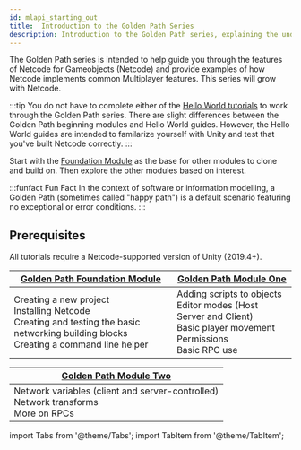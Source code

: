 ```yaml
---
id: mlapi_starting_out
title:  Introduction to the Golden Path Series
description: Introduction to the Golden Path series, explaining the underliying aim of the series 
---
```


The Golden Path series is intended to help guide you through the features of Netcode for Gameobjects (Netcode) and provide  examples of how Netcode implements common Multiplayer features. This series will grow with Netcode.

:::tip
You do not have to complete either of the [Hello World tutorials](../helloworld/helloworldintro.md) to work through the Golden Path series. There are slight differences between the Golden Path beginning modules and Hello World guides. However, the Hello World guides are intended to familarize yourself with Unity and test that you've built Netcode correctly.
:::

Start with the [Foundation Module](../../tutorials/goldenpath_series/goldenpath_foundation_module.md) as the base for other modules to clone and build on. Then explore the other modules based on interest.

:::funfact Fun Fact
In the context of software or information modelling, a Golden Path (sometimes called "happy path") is a default scenario featuring no exceptional or error conditions.
:::

## Prerequisites

All tutorials require a Netcode-supported version of Unity (2019.4+).

<div class="table-columns-plain">

|<div class="buttons-pages"><a class="button button--outline button--secondary button--lg" href="goldenpath_foundation_module">Golden Path Foundation Module</a></div>| <div class="buttons-pages"><a class="button button--outline button--secondary button--lg" href="goldenpath_one"> Golden Path Module One</a></div>| 
| --- | --- |
| Creating a new project<br/>  Installing Netcode<br/>   Creating and testing the basic networking building blocks<br/> Creating a command line helper<br/> |   Adding scripts to objects<br/> Editor modes (Host Server and Client)<br/> Basic player movement<br/>Permissions <br/>Basic RPC use  |
</div>
<div class="table-columns-plain">

| <div class="buttons-pages"><a class="button button--outline button--secondary button--lg" href="goldenpath_two">Golden Path Module Two</a></div>|
| --- | 
|  Network variables (client and server-controlled)<br/> Network transforms <br/> More on RPCs|

</div>

import Tabs from '@theme/Tabs';
import TabItem from '@theme/TabItem';








